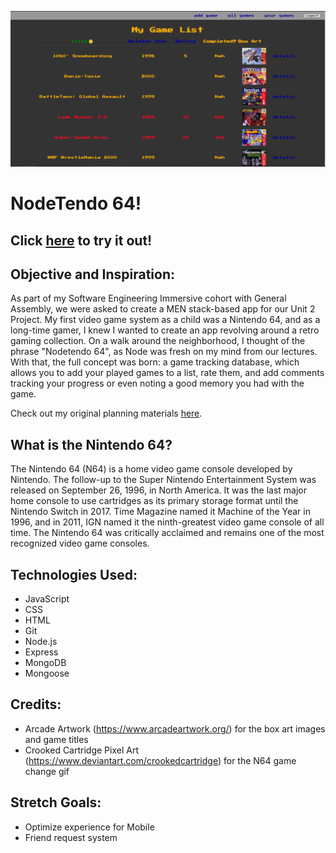 ![Current War Image](/public/images/appscreenshot.PNG)
# NodeTendo 64!

## Click [here](https://nodetendo64.fly.dev/) to try it out!

## Objective and Inspiration:

As part of my Software Engineering Immersive cohort with General Assembly, we were asked to create a MEN stack-based app for our Unit 2 Project. My first video game system as a child was a Nintendo 64, and as a long-time gamer, I knew I wanted to create an app revolving around a retro gaming collection. On a walk around the neighborhood, I thought of the phrase "Nodetendo 64", as Node was fresh on my mind from our lectures. With that, the full concept was born: a game tracking database, which allows you to add your played games to a list, rate them, and add comments tracking your progress or even noting a good memory you had with the game.

Check out my original planning materials [here](https://trello.com/b/RYOu3sOZ/nodetendo-64).

## What is the Nintendo 64?

The Nintendo 64 (N64) is a home video game console developed by Nintendo. The follow-up to the Super Nintendo Entertainment System was released on September 26, 1996, in North America. It was the last major home console to use cartridges as its primary storage format until the Nintendo Switch in 2017. Time Magazine named it Machine of the Year in 1996, and in 2011, IGN named it the ninth-greatest video game console of all time. The Nintendo 64 was critically acclaimed and remains one of the most recognized video game consoles.

## Technologies Used: 

- JavaScript
- CSS
- HTML
- Git 
- Node.js
- Express
- MongoDB
- Mongoose

## Credits:

- Arcade Artwork (https://www.arcadeartwork.org/) for the box art images and game titles
- Crooked Cartridge Pixel Art (https://www.deviantart.com/crookedcartridge) for the N64 game change gif



## Stretch Goals:

- Optimize experience for Mobile
- Friend request system